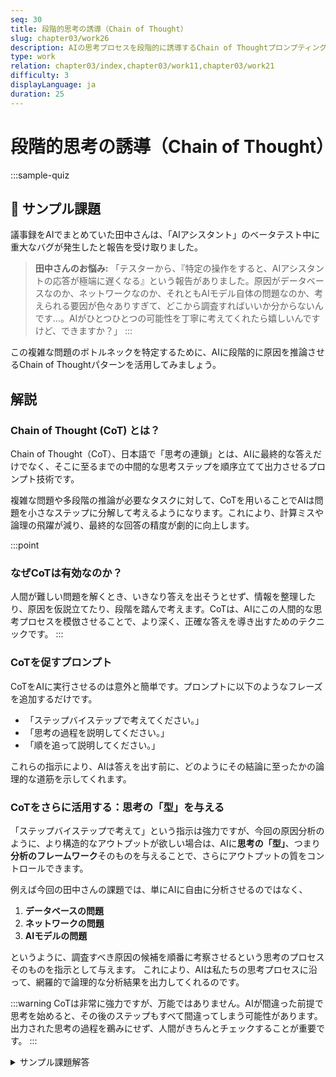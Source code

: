 ```yaml
---
seq: 30
title: 段階的思考の誘導（Chain of Thought）
slug: chapter03/work26
description: AIの思考プロセスを段階的に誘導するChain of Thoughtプロンプティングを学ぶ
type: work
relation: chapter03/index,chapter03/work11,chapter03/work21
difficulty: 3
displayLanguage: ja
duration: 25
---
```


# 段階的思考の誘導（Chain of Thought）

:::sample-quiz
## 📝 サンプル課題

議事録をAIでまとめていた田中さんは、「AIアシスタント」のベータテスト中に重大なバグが発生したと報告を受け取りました。

> **田中さんのお悩み:**
> 「テスターから、『特定の操作をすると、AIアシスタントの応答が極端に遅くなる』という報告がありました。原因がデータベースなのか、ネットワークなのか、それともAIモデル自体の問題なのか、考えられる要因が色々ありすぎて、どこから調査すればいいか分からないんです…。AIがひとつひとつの可能性を丁寧に考えてくれたら嬉しいんですけど、できますか？」
:::

この複雑な問題のボトルネックを特定するために、AIに段階的に原因を推論させるChain of Thoughtパターンを活用してみましょう。

## 解説

### Chain of Thought (CoT) とは？

Chain of Thought（CoT）、日本語で「思考の連鎖」とは、AIに最終的な答えだけでなく、そこに至るまでの中間的な思考ステップを順序立てて出力させるプロンプト技術です。

複雑な問題や多段階の推論が必要なタスクに対して、CoTを用いることでAIは問題を小さなステップに分解して考えるようになります。これにより、計算ミスや論理の飛躍が減り、最終的な回答の精度が劇的に向上します。

:::point
### なぜCoTは有効なのか？
人間が難しい問題を解くとき、いきなり答えを出そうとせず、情報を整理したり、原因を仮説立てたり、段階を踏んで考えます。CoTは、AIにこの人間的な思考プロセスを模倣させることで、より深く、正確な答えを導き出すためのテクニックです。
:::

### CoTを促すプロンプト

CoTをAIに実行させるのは意外と簡単です。プロンプトに以下のようなフレーズを追加するだけです。

- 「ステップバイステップで考えてください。」
- 「思考の過程を説明してください。」
- 「順を追って説明してください。」

これらの指示により、AIは答えを出す前に、どのようにその結論に至ったかの論理的な道筋を示してくれます。

### CoTをさらに活用する：思考の「型」を与える

「ステップバイステップで考えて」という指示は強力ですが、今回の原因分析のように、より構造的なアウトプットが欲しい場合は、AIに**思考の「型」**、つまり**分析のフレームワーク**そのものを与えることで、さらにアウトプットの質をコントロールできます。

例えば今回の田中さんの課題では、単にAIに自由に分析させるのではなく、
1.  **データベースの問題**
2.  **ネットワークの問題**
3.  **AIモデルの問題**

というように、調査すべき原因の候補を順番に考察させるという思考のプロセスそのものを指示として与えます。
これにより、AIは私たちの思考プロセスに沿って、網羅的で論理的な分析結果を出力してくれるのです。

:::warning
CoTは非常に強力ですが、万能ではありません。AIが間違った前提で思考を始めると、その後のステップもすべて間違ってしまう可能性があります。出力された思考の過程を鵜みにせず、人間がきちんとチェックすることが重要です。
:::

<details><summary>サンプル課題解答</summary>

```
あなたは、大規模Webアプリケーションのトラブルシューティングを専門とする、経験豊富なSRE（Site Reliability Engineer）です。
現在、私が担当する新機能「AIアシスタント」で、特定の操作をすると応答が極端に遅くなるという問題が発生しています。

考えられる原因を特定するため、以下の思考プロセスに従って、あなたの考察を報告してください。

# 思考プロセス
1.  まず、「データベース」に問題がある可能性を検討してください。どのような状況が考えられますか？
2.  次に、「ネットワーク」に問題がある可能性を検討してください。どのような状況が考えられますか？
3.  最後に、「AIモデル自体」に問題がある可能性を検討してください。どのような状況が考えられますか？

ステップバイステップで、論理的に考えてください。
```

**▼ AIによる出力例**
```
承知いたしました。SREとして、ご報告いただいたパフォーマンス低下の問題について、ステップバイステップで原因を考察します。

**ステップ1：データベースの問題の可能性**

まず、データベース起因のボトルネックを疑います。
特定の操作で応答が遅くなるということから、その操作が複雑なデータベースクエリを発行している可能性があります。例えば、大量のJOINや、インデックスが効いていないカラムでの検索が実行されている場合、応答時間は著しく悪化します。また、特定の操作によってデータベースの接続コネクションを使い果たし、後続の処理が待たされている可能性も考えられます。

**ステップ2：ネットワークの問題の可能性**

次に、ネットワーク遅延の可能性を検討します。
AIアシスタントが外部のAIモデルAPI（例えばOpenAI APIなど）を利用している場合、そのAPIサーバーとの通信経路で遅延が発生している可能性があります。あるいは、社内ネットワークからクラウド環境への通信帯域が、特定の操作によって発生する大量のデータ転送によって逼迫していることも考えられます。

**ステップ3：AIモデル自体の問題の可能性**

最後に、AIモデル自体が原因である可能性を考察します。
特定の操作が、AIモデルにとって非常に複雑で、推論に時間のかかるプロンプトを生成している可能性があります。例えば、非常に長い文脈を要約させたり、難解な専門知識に関する回答を生成させたりする場合、モデルの思考時間（推論時間）が長くなり、結果として応答が遅くなることがあります。これは、モデルの性能限界や、プロンプトの設計に起因する問題と考えられます。
```
</details>
